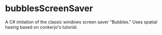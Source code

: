 # bubblesScreenSaver
A C# imitation of the classic windows screen saver "Bubbles." Uses spatial hasing based on conkerjo's tutorial.

